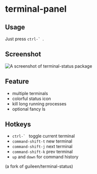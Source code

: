 terminal-panel
==============

## Usage
Just press ``ctrl-` ``.

## Screenshot

![A screenshot of terminal-status package](http://guileen.github.io/img/terminal-status/screenshot-1.1.0.gif)


## Feature

* multiple terminals
* colorful status icon
* kill long running processes
* optional fancy ls

## Hotkeys

* ``ctrl-` `` toggle current terminal
* `command-shift-t` new terminal
* `command-shift-j` next terminal
* `command-shift-k` prev terminal
* `up` and `down` for command history


(a fork of guileen/terminal-status)
